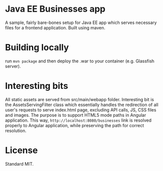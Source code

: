 # Java EE Businesses app

A sample, fairly bare-bones setup for Java EE app which serves necessary files for a frontend application. Built using maven.

# Building locally

run `mvn package` and then deploy the .war to your container (e.g. Glassfish server).

# Interesting bits

All static assets are served from src/main/webapp folder. Interesting bit is the AssetsServingFilter class which essentially handles the redirection of all user's requests to serve index.html page, excluding API calls, JS, CSS files and images.
 The purpose is to support HTML5 mode paths in Angular application. This way, `http://localhost:8080/businesses`
 link is resolved properly to Angular application, while preserving the path for correct resolution.

# License

Standard MIT.

